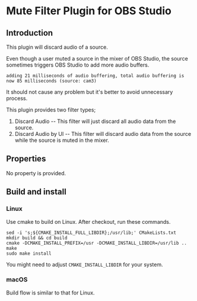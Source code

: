 # Mute Filter Plugin for OBS Studio

## Introduction

This plugin will discard audio of a source.

Even though a user muted a source in the mixer of OBS Studio,
the source sometimes triggers OBS Studio to add more audio buffers.
```
adding 21 milliseconds of audio buffering, total audio buffering is now 85 milliseconds (source: cam3)
```
It should not cause any problem but it's better to avoid unnecessary process.

This plugin provides two filter types;
1. Discard Audio --
   This filter will just discard all audio data from the source.
2. Discard Audio by UI --
   This filter will discard audio data from the source while the source is muted in the mixer.

## Properties

No property is provided.

## Build and install
### Linux
Use cmake to build on Linux. After checkout, run these commands.
```
sed -i 's;${CMAKE_INSTALL_FULL_LIBDIR};/usr/lib;' CMakeLists.txt
mkdir build && cd build
cmake -DCMAKE_INSTALL_PREFIX=/usr -DCMAKE_INSTALL_LIBDIR=/usr/lib ..
make
sudo make install
```
You might need to adjust `CMAKE_INSTALL_LIBDIR` for your system.

### macOS
Build flow is similar to that for Linux.
